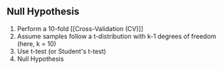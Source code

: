 ## Null Hypothesis
1. Perform a 10-fold [[Cross-Validation (CV)]]
2. Assume samples follow a t-distribution with k-1 degrees of freedom (here, k = 10)
3. Use t-test (or Student's t-test)
4. Null Hypothesis